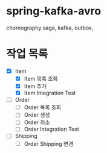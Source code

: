# spring-kafka-avro

choreography saga, kafka, outbox, 





# 작업 목록

- [x] Item
    - [x] Item 목록 조회
    - [x] Item 추가
    - [x] Item Integration Test
- [ ] Order
    - [ ] Order 목록 조회
    - [ ] Order 생성
    - [ ] Order 취소
    - [ ] Order Integration Test
- [ ] Shipping
    - [ ] Order Shipping 변경